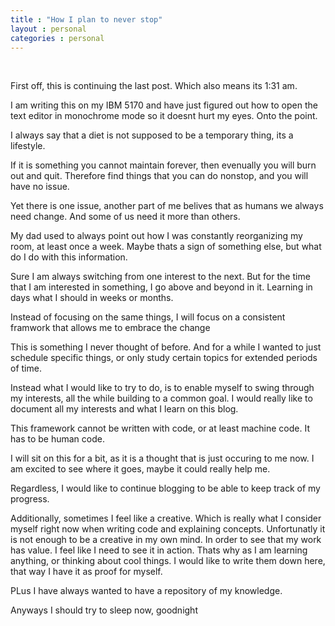 ```yaml
---
title : "How I plan to never stop"
layout : personal
categories : personal
---
```

<br/>
  
First off, this is continuing the last post. Which also means its 1:31 am. 

I am writing this on my IBM 5170 and have just figured out how to open the text editor in monochrome mode so it doesnt hurt my eyes. Onto the point.

I always say that a diet is not supposed to be a temporary thing, its a lifestyle.

If it is something you cannot maintain forever, then evenually you will burn out and quit. Therefore find things that you can do nonstop, and you will have no issue.

Yet there is one issue, another part of me belives that as humans we always need change. And some of us need it more than others.

My dad used to always point out how I was constantly reorganizing my room, at least once a week. Maybe thats a sign of something else, but what do I do with this information.

Sure I am always switching from one interest to the next. But for the time that I am interested in something, I go above and beyond in it. Learning in days what I should in weeks or months. 

<a class='font-xl'>Instead of focusing on the same things, I will focus on a consistent framwork that allows me to embrace the change</a>

This is something I never thought of before. And for a while I wanted to just schedule specific things, or only study certain topics for extended periods of time.

Instead what I would like to try to do, is to enable myself to swing through my interests, all the while building to a common goal. I would really like to document all my interests and what I learn on this blog.

This framework cannot be written with code, or at least machine code. It has to be human code.

I will sit on this for a bit, as it is a thought that is just occuring to me now. I am excited to see where it goes, maybe it could really help me.

Regardless, I would like to continue blogging to be able to keep track of my progress. 

Additionally, sometimes I feel like a creative. Which is really what I consider myself right now when writing code and explaining concepts. Unfortunatly it is not enough to be a creative in my own mind. In order to see that my work has value.
I feel like I need to see it in action. Thats why as I am learning anything, or thinking about cool things. I would like to write them down here, that way I have it as proof for myself.

PLus I have always wanted to have a repository of my knowledge.

Anyways I should try to sleep now, goodnight
